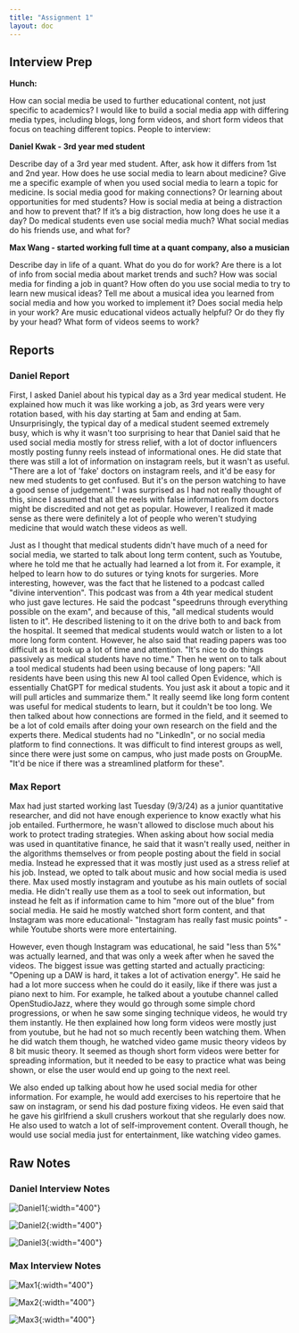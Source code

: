 ```yaml
---
title: "Assignment 1"
layout: doc
---
```


## Interview Prep
**Hunch:**

How can social media be used to further educational content, not just specific to academics? I would like to build a social media app with differing media types, including blogs, long form videos, and short form videos that focus on teaching different topics.
People to interview:

**Daniel Kwak - 3rd year med student**

Describe day of a 3rd year med student. After, ask how it differs from 1st and 2nd year. How does he use social media to learn about medicine? Give me a specific example of when you used social media to learn a topic for medicine. Is social media good for making connections? Or learning about opportunities for med students? How is social media at being a distraction and how to prevent that? If it’s a big distraction, how long does he use it a day? Do medical students even use social media much? What social medias do his friends use, and what for?

**Max Wang - started working full time at a quant company, also a musician**

Describe day in life of a quant. What do you do for work? Are there is a lot of info from social media about market trends and such? How was social media for finding a job in quant? How often do you use social media to try to learn new musical ideas? Tell me about a musical idea you learned from social media and how you worked to implement it? Does social media help in your work? Are music educational videos actually helpful? Or do they fly by your head? What form of videos seems to work?

## Reports
### Daniel Report
First, I asked Daniel about his typical day as a 3rd year medical student. He explained how much it was like working a job, as 3rd years were very rotation based, with his day starting at 5am and ending at 5am. Unsurprisingly, the typical day of a medical student seemed extremely busy, which is why it wasn't too surprising to hear that Daniel said that he used social media mostly for stress relief, with a lot of doctor influencers mostly posting funny reels instead of informational ones. He did state that there was still a lot of information on instagram reels, but it wasn't as useful. "There are a lot of 'fake' doctors on instagram reels, and it'd be easy for new med students to get confused. But it's on the person watching to have a good sense of judgement." I was surprised as I had not really thought of this, since I assumed that all the reels with false information from doctors might be discredited and not get as popular. However, I realized it made sense as there were definitely a lot of people who weren't studying medicine that would watch these videos as well. 

Just as I thought that medical students didn't have much of a need for social media, we started to talk about long term content, such as Youtube, where he told me that he actually had learned a lot from it. For example, it helped to learn how to do sutures or tying knots for surgeries. More interesting, however, was the fact that he listened to a podcast called "divine intervention". This podcast was from a 4th year medical student who just gave lectures. He said the podcast "speedruns through everything possible on the exam", and because of this, "all medical students would listen to it". He described listening to it on the drive both to and back from the hospital. It seemed that medical students would watch or listen to a lot more long form content. However, he also said that reading papers was too difficult as it took up a lot of time and attention. "It's nice to do things passively as medical students have no time." Then he went on to talk about a tool medical students had been using because of long papers: "All residents have been using this new AI tool called Open Evidence, which is essentially ChatGPT for medical students. You just ask it about a topic and it will pull articles and summarize them." It really seemd like long form content was useful for medical students to learn, but it couldn't be too long. We then talked about how connections are formed in the field, and it seemed to be a lot of cold emails after doing your own research on the field and the experts there. Medical students had no "LinkedIn", or no social media platform to find connections. It was difficult to find interest groups as well, since there were just some on campus, who just made posts on GroupMe. "It'd be nice if there was a streamlined platform for these". 

### Max Report

Max had just started working last Tuesday (9/3/24) as a junior quantitative researcher, and did not have enough experience to know exactly what his job entailed. Furthermore, he wasn't allowed to disclose much about his work to protect trading strategies. When asking about how social media was used in quantitative finance, he said that it wasn't really used, neither in the algorithms themselves or from people posting about the field in social media. Instead he expressed that it was mostly just used as a stress relief at his job. Instead, we opted to talk about music and how social media is used there. Max used mostly instagram and youtube as his main outlets of social media. He didn't really use them as a tool to seek out information, but instead he felt as if information came to him "more out of the blue" from social media. He said he mostly watched short form content, and that Instagram was more educational- "Instagram has really fast music points" -  while Youtube shorts were more entertaining. 

However, even though Instagram was educational, he said "less than 5%" was actually learned, and that was only a week after when he saved the videos. The biggest issue was getting started and actually practicing: "Opening up a DAW is hard, it takes a lot of activation energy". He said he had a lot more success when he could do it easily, like if there was just a piano next to him. For example, he talked about a youtube channel called OpenStudioJazz, where they would go through some simple chord progressions, or when he saw some singing technique videos, he would try them instantly. He then explained how long form videos were mostly just from youtube, but he had not so much recently been watching them. When he did watch them though, he watched video game music theory videos by 8 bit music theory. It seemed as though short form videos were better for spreading information, but it needed to be easy to practice what was being shown, or else the user would end up going to the next reel. 

We also ended up talking about how he used social media for other information. For example, he would add exercises to his repertoire that he saw on instagram, or send his dad posture fixing videos. He even said that he gave his girlfriend a skull crushers workout that she regularly does now. He also used to watch a lot of self-improvement content. Overall though, he would use social media just for entertainment, like watching video games.

## Raw Notes
### Daniel Interview Notes
![Daniel1](/assets/images/Daniel_Page_1.jpg){:width="400"}

![Daniel2](/assets/images/Daniel_Page_2.jpg){:width="400"}

![Daniel3](/assets/images/Daniel_Page_3.jpg){:width="400"}

### Max Interview Notes

![Max1](/assets/images/Max_Page_1.jpeg){:width="400"}

![Max2](/assets/images/Max_Page_2.jpeg){:width="400"}

![Max3](/assets/images/Max_Page_3.jpeg){:width="400"}
